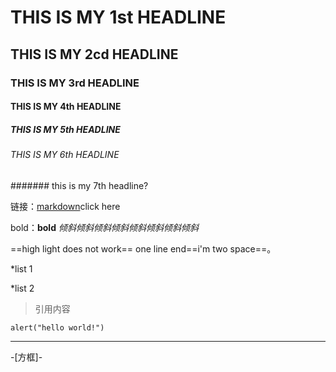 # THIS IS MY 1st HEADLINE
## THIS IS MY 2cd HEADLINE
### THIS IS MY 3rd HEADLINE
#### THIS IS MY 4th HEADLINE
##### THIS IS MY 5th HEADLINE
###### THIS IS MY 6th HEADLINE
####### this is my 7th headline?

链接：[markdown](https://baike.baidu.com/item/markdown/3245829?fr=aladdin)click here

bold：**bold**  *倾斜倾斜倾斜倾斜倾斜倾斜倾斜倾斜*

==high light does not work==    one line end==i'm two space==。

*list 1

*list 2

>引用内容

`alert("hello world!")`

---
-[方框]-

